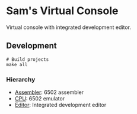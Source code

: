 # Sam's Virtual Console

Virtual console with integrated development editor.


## Development

```
# Build projects
make all
```

### Hierarchy

- [Assembler](assembler): 6502 assembler
- [CPU](cpu): 6502 emulator
- [Editor](editor): Integrated development editor
